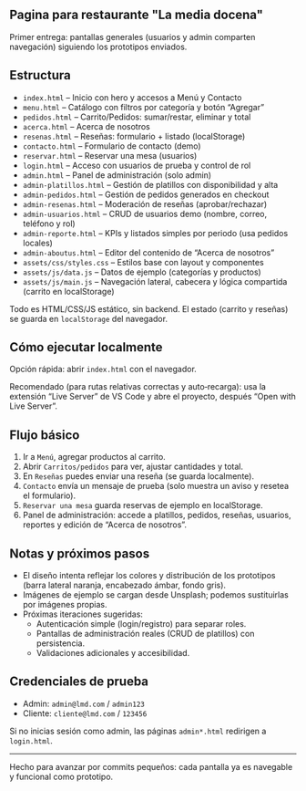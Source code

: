 ## Pagina para restaurante "La media docena"

Primer entrega: pantallas generales (usuarios y admin comparten navegación) siguiendo los prototipos enviados.

## Estructura

- `index.html` – Inicio con hero y accesos a Menú y Contacto
- `menu.html` – Catálogo con filtros por categoría y botón “Agregar”
- `pedidos.html` – Carrito/Pedidos: sumar/restar, eliminar y total
- `acerca.html` – Acerca de nosotros
- `resenas.html` – Reseñas: formulario + listado (localStorage)
- `contacto.html` – Formulario de contacto (demo)
- `reservar.html` – Reservar una mesa (usuarios)
- `login.html` – Acceso con usuarios de prueba y control de rol
- `admin.html` – Panel de administración (solo admin)
- `admin-platillos.html` – Gestión de platillos con disponibilidad y alta
- `admin-pedidos.html` – Gestión de pedidos generados en checkout
- `admin-resenas.html` – Moderación de reseñas (aprobar/rechazar)
- `admin-usuarios.html` – CRUD de usuarios demo (nombre, correo, teléfono y rol)
- `admin-reporte.html` – KPIs y listados simples por periodo (usa pedidos locales)
- `admin-aboutus.html` – Editor del contenido de “Acerca de nosotros”
- `assets/css/styles.css` – Estilos base con layout y componentes
- `assets/js/data.js` – Datos de ejemplo (categorías y productos)
- `assets/js/main.js` – Navegación lateral, cabecera y lógica compartida (carrito en localStorage)

Todo es HTML/CSS/JS estático, sin backend. El estado (carrito y reseñas) se guarda en `localStorage` del navegador.

## Cómo ejecutar localmente

Opción rápida: abrir `index.html` con el navegador.

Recomendado (para rutas relativas correctas y auto‑recarga): usa la extensión “Live Server” de VS Code y abre el proyecto, después “Open with Live Server”.

## Flujo básico

1. Ir a `Menú`, agregar productos al carrito.
2. Abrir `Carritos/pedidos` para ver, ajustar cantidades y total.
3. En `Reseñas` puedes enviar una reseña (se guarda localmente).
4. `Contacto` envía un mensaje de prueba (solo muestra un aviso y resetea el formulario).
5. `Reservar una mesa` guarda reservas de ejemplo en localStorage.
6. Panel de administración: accede a platillos, pedidos, reseñas, usuarios, reportes y edición de “Acerca de nosotros”.

## Notas y próximos pasos

- El diseño intenta reflejar los colores y distribución de los prototipos (barra lateral naranja, encabezado ámbar, fondo gris).
- Imágenes de ejemplo se cargan desde Unsplash; podemos sustituirlas por imágenes propias.
- Próximas iteraciones sugeridas:
	- Autenticación simple (login/registro) para separar roles.
	- Pantallas de administración reales (CRUD de platillos) con persistencia.
	- Validaciones adicionales y accesibilidad.

## Credenciales de prueba

- Admin: `admin@lmd.com` / `admin123`
- Cliente: `cliente@lmd.com` / `123456`

Si no inicias sesión como admin, las páginas `admin*.html` redirigen a `login.html`.

---

Hecho para avanzar por commits pequeños: cada pantalla ya es navegable y funcional como prototipo.